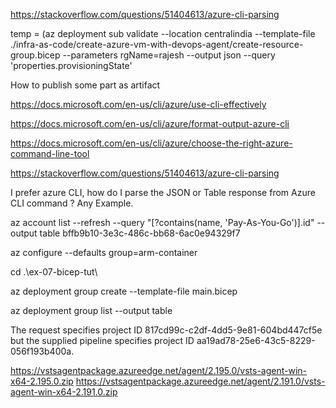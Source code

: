 

https://stackoverflow.com/questions/51404613/azure-cli-parsing



temp = (az deployment sub validate --location centralindia --template-file ./infra-as-code/create-azure-vm-with-devops-agent/create-resource-group.bicep  --parameters rgName=rajesh --output json --query 'properties.provisioningState'



How to publish some part as artifact 


https://docs.microsoft.com/en-us/cli/azure/use-cli-effectively

https://docs.microsoft.com/en-us/cli/azure/format-output-azure-cli

https://docs.microsoft.com/en-us/cli/azure/choose-the-right-azure-command-line-tool

https://stackoverflow.com/questions/51404613/azure-cli-parsing


I prefer azure CLI, how do I parse the JSON or Table response from Azure CLI command ? Any Example. 


 
az account list --refresh --query "[?contains(name, 'Pay-As-You-Go')].id" --output table
bffb9b10-3e3c-486c-bb68-6ac0e94329f7

az configure --defaults group=arm-container

cd .\ex-07-bicep-tut\

az deployment group create --template-file main.bicep

az deployment group list --output table

The request specifies project ID 817cd99c-c2df-4dd5-9e81-604bd447cf5e but the supplied pipeline specifies project ID aa19ad78-25e6-43c5-8229-056f193b400a.



https://vstsagentpackage.azureedge.net/agent/2.195.0/vsts-agent-win-x64-2.195.0.zip
https://vstsagentpackage.azureedge.net/agent/2.191.0/vsts-agent-win-x64-2.191.0.zip

 

 
